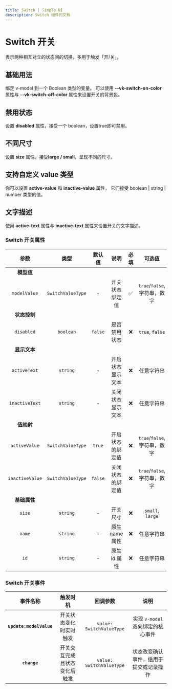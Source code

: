 ```yaml
---
title: Switch | Simple UI
description: Switch 组件的文档
---
```


# Switch 开关

表示两种相互对立的状态间的切换，多用于触发「开/关」。

## 基础用法

绑定 v-model 到一个 Boolean 类型的变量。 可以使用 **--vk-switch-on-color** 属性与 **--vk-switch-off-color** 属性来设置开关的背景色。

<preview path="../demo/Switch/Basic.vue" title="基础Switch" description="Switch 基础用例"></preview>

## 禁用状态

设置 **disabled** 属性，接受一个 boolean，设置true即可禁用。

<preview path="../demo/Switch/Disabled.vue" title="Switch 禁用状态" description="Switch 禁用状态"></preview>

## 不同尺寸

设置 **size** 属性，接受**large / small**，呈现不同的尺寸。

<preview path="../demo/Switch/Size.vue" title="Switch 不同尺寸" description="Switch 不同尺寸"></preview>

## 支持自定义 value 类型

你可以设置 **active-value** 和 **inactive-value** 属性， 它们接受 boolean | string | number 类型的值。
<preview path="../demo/Switch/CustomValue.vue" title="支持自定义 value 类型" description="Switch 支持自定义 value 类型"></preview>

## 文字描述

使用 **active-text** 属性与 **inactive-text** 属性来设置开关的文字描述。

<preview path="../demo/Switch/Text.vue" title="支持文字描述" description="Switch 文字描述"></preview>

### Switch 开关属性

|      参数       |       类型        | 默认值  |       说明       | 必填 |            可选值            |
| :-------------: | :---------------: | :-----: | :--------------: | :--: | :--------------------------: |
|   **模型值**    |                   |         |                  |      |                              |
|  `modelValue`   | `SwitchValueType` |    -    |  开关状态绑定值  |  ✅   | `true`/`false`, 字符串，数字 |
|  **状态控制**   |                   |         |                  |      |                              |
|   `disabled`    |     `boolean`     | `false` |   是否禁用状态   |  ❌   |       `true`, `false`        |
|  **显示文本**   |                   |         |                  |      |                              |
|  `activeText`   |     `string`      |    -    | 开启状态显示文本 |  ❌   |          任意字符串          |
| `inactiveText`  |     `string`      |    -    | 关闭状态显示文本 |  ❌   |          任意字符串          |
|   **值映射**    |                   |         |                  |      |                              |
|  `activeValue`  | `SwitchValueType` | `true`  | 开启状态的绑定值 |  ❌   | `true`/`false`, 字符串，数字 |
| `inactiveValue` | `SwitchValueType` | `false` | 关闭状态的绑定值 |  ❌   | `true`/`false`, 字符串，数字 |
|  **基础属性**   |                   |         |                  |      |                              |
|     `size`      |     `string`      |    -    |     开关尺寸     |  ❌   |       `small`, `large`       |
|     `name`      |     `string`      |    -    |  原生 name 属性  |  ❌   |          任意字符串          |
|      `id`       |     `string`      |    -    |   原生 id 属性   |  ❌   |          任意字符串          |

### Switch 开关事件

|        事件名称         |           触发时机           |         回调参数         |                  说明                  |
| :---------------------: | :--------------------------: | :----------------------: | :------------------------------------: |
| **`update:modelValue`** |    开关状态变化时实时触发    | `value: SwitchValueType` |   实现 `v-model` 双向绑定的核心事件    |
|      **`change`**       | 开关交互完成且状态变化后触发 | `value: SwitchValueType` | 状态改变确认事件，适用于提交或记录操作 |